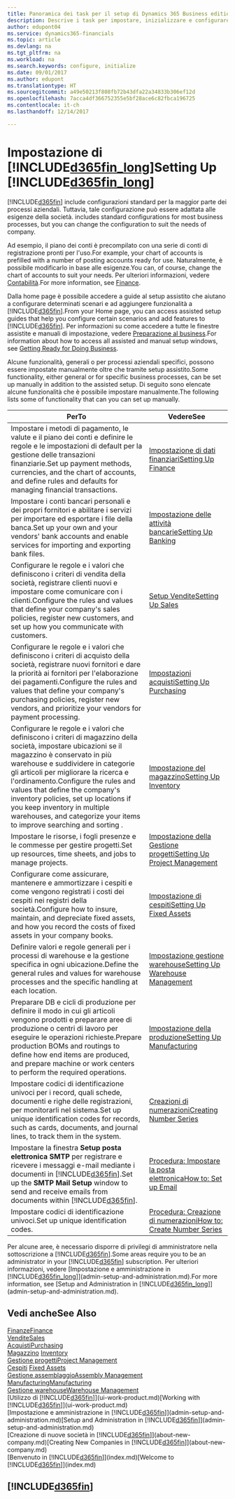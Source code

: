 ```yaml
---
title: Panoramica dei task per il setup di Dynamics 365 Business edition | Documenti Microsoft
description: Descrive i task per impostare, inizializzare e configurare Dynamics 365 Business edition in base alle esigenze.
author: edupont04
ms.service: dynamics365-financials
ms.topic: article
ms.devlang: na
ms.tgt_pltfrm: na
ms.workload: na
ms.search.keywords: configure, initialize
ms.date: 09/01/2017
ms.author: edupont
ms.translationtype: HT
ms.sourcegitcommit: a49e50213f808fb72b43dfa22a34833b306ef12d
ms.openlocfilehash: 7acca4df366752355e5bf28ace6c82fbca196725
ms.contentlocale: it-ch
ms.lasthandoff: 12/14/2017

---
```

# <a name="setting-up-included365finlongincludesd365finlongmdmd"></a><span data-ttu-id="ba49f-103">Impostazione di [!INCLUDE[d365fin_long](includes/d365fin_long_md.md)]</span><span class="sxs-lookup"><span data-stu-id="ba49f-103">Setting Up [!INCLUDE[d365fin_long](includes/d365fin_long_md.md)]</span></span>
[!INCLUDE[d365fin](includes/d365fin_md.md)]<span data-ttu-id="ba49f-104"> include configurazioni standard per la maggior parte dei processi aziendali. Tuttavia, tale configurazione può essere adattata alle esigenze della società.</span><span class="sxs-lookup"><span data-stu-id="ba49f-104"> includes standard configurations for most business processes, but you can change the configuration to suit the needs of company.</span></span>

<span data-ttu-id="ba49f-105">Ad esempio, il piano dei conti è precompilato con una serie di conti di registrazione pronti per l'uso.</span><span class="sxs-lookup"><span data-stu-id="ba49f-105">For example, your chart of accounts is prefilled with a number of posting accounts ready for use.</span></span> <span data-ttu-id="ba49f-106">Naturalmente, è possibile modificarlo in base alle esigenze.</span><span class="sxs-lookup"><span data-stu-id="ba49f-106">You can, of course, change the chart of accounts to suit your needs.</span></span> <span data-ttu-id="ba49f-107">Per ulteriori informazioni, vedere [Contabilità](finance.md).</span><span class="sxs-lookup"><span data-stu-id="ba49f-107">For more information, see [Finance](finance.md).</span></span>

<span data-ttu-id="ba49f-108">Dalla home page è possibile accedere a guide al setup assistito che aiutano a configurare determinati scenari e ad aggiungere funzionalità a [!INCLUDE[d365fin](includes/d365fin_md.md)].</span><span class="sxs-lookup"><span data-stu-id="ba49f-108">From your Home page, you can access assisted setup guides that help you configure certain scenarios and add features to [!INCLUDE[d365fin](includes/d365fin_md.md)].</span></span> <span data-ttu-id="ba49f-109">Per informazioni su come accedere a tutte le finestre assistite e manuali di impostazione, vedere [Preparazione al business](ui-get-ready-business.md).</span><span class="sxs-lookup"><span data-stu-id="ba49f-109">For information about how to access all assisted and manual setup windows, see [Getting Ready for Doing Business](ui-get-ready-business.md).</span></span>

<span data-ttu-id="ba49f-110">Alcune funzionalità, generali o per processi aziendali specifici, possono essere impostate manualmente oltre che tramite setup assistito.</span><span class="sxs-lookup"><span data-stu-id="ba49f-110">Some functionality, either general or for specific business processes, can be set up manually in addition to the assisted setup.</span></span> <span data-ttu-id="ba49f-111">Di seguito sono elencate alcune funzionalità che è possibile impostare manualmente.</span><span class="sxs-lookup"><span data-stu-id="ba49f-111">The following lists some of functionality that can you can set up manually.</span></span>

| <span data-ttu-id="ba49f-112">Per</span><span class="sxs-lookup"><span data-stu-id="ba49f-112">To</span></span> | <span data-ttu-id="ba49f-113">Vedere</span><span class="sxs-lookup"><span data-stu-id="ba49f-113">See</span></span> |
| --- | --- |
| <span data-ttu-id="ba49f-114">Impostare i metodi di pagamento, le valute e il piano dei conti e definire le regole e le impostazioni di default per la gestione delle transazioni finanziarie.</span><span class="sxs-lookup"><span data-stu-id="ba49f-114">Set up payment methods, currencies, and the chart of accounts, and define rules and defaults for managing financial transactions.</span></span> |[<span data-ttu-id="ba49f-115">Impostazione di dati finanziari</span><span class="sxs-lookup"><span data-stu-id="ba49f-115">Setting Up Finance</span></span>](finance-setup-finance.md) |
| <span data-ttu-id="ba49f-116">Impostare i conti bancari personali e dei propri fornitori e abilitare i servizi per importare ed esportare i file della banca.</span><span class="sxs-lookup"><span data-stu-id="ba49f-116">Set up your own and your vendors' bank accounts and enable services for importing and exporting bank files.</span></span> |[<span data-ttu-id="ba49f-117">Impostazione delle attività bancarie</span><span class="sxs-lookup"><span data-stu-id="ba49f-117">Setting Up Banking</span></span>](bank-setup-banking.md) |
| <span data-ttu-id="ba49f-118">Configurare le regole e i valori che definiscono i criteri di vendita della società, registrare clienti nuovi e impostare come comunicare con i clienti.</span><span class="sxs-lookup"><span data-stu-id="ba49f-118">Configure the rules and values that define your company's sales policies, register new customers, and set up how you communicate with customers.</span></span> |[<span data-ttu-id="ba49f-119">Setup Vendite</span><span class="sxs-lookup"><span data-stu-id="ba49f-119">Setting Up Sales</span></span>](sales-setup-sales.md) |
| <span data-ttu-id="ba49f-120">Configurare le regole e i valori che definiscono i criteri di acquisto della società, registrare nuovi fornitori e dare la priorità ai fornitori per l'elaborazione dei pagamenti.</span><span class="sxs-lookup"><span data-stu-id="ba49f-120">Configure the rules and values that define your company's purchasing policies, register new vendors, and prioritize your vendors for payment processing.</span></span> |[<span data-ttu-id="ba49f-121">Impostazioni acquisti</span><span class="sxs-lookup"><span data-stu-id="ba49f-121">Setting Up Purchasing</span></span>](purchasing-setup-purchasing.md) |
| <span data-ttu-id="ba49f-122">Configurare le regole e i valori che definiscono i criteri di magazzino della società, impostare ubicazioni se il magazzino è conservato in più warehouse e suddividere in categorie gli articoli per migliorare la ricerca e l'ordinamento.</span><span class="sxs-lookup"><span data-stu-id="ba49f-122">Configure the rules and values that define the company's inventory policies, set up locations if you keep inventory in multiple warehouses, and categorize your items to improve searching and sorting .</span></span> |[<span data-ttu-id="ba49f-123">Impostazione del magazzino</span><span class="sxs-lookup"><span data-stu-id="ba49f-123">Setting Up Inventory</span></span>](inventory-setup-inventory.md) |
| <span data-ttu-id="ba49f-124">Impostare le risorse, i fogli presenze e le commesse per gestire progetti.</span><span class="sxs-lookup"><span data-stu-id="ba49f-124">Set up resources, time sheets, and jobs to manage projects.</span></span> |[<span data-ttu-id="ba49f-125">Impostazione della Gestione progetti</span><span class="sxs-lookup"><span data-stu-id="ba49f-125">Setting Up Project Management</span></span>](projects-setup-projects.md) |
| <span data-ttu-id="ba49f-126">Configurare come assicurare, mantenere e ammortizzare i cespiti e come vengono registrati i costi dei cespiti nei registri della società.</span><span class="sxs-lookup"><span data-stu-id="ba49f-126">Configure how to insure, maintain, and depreciate fixed assets, and how you record the costs of fixed assets in your company books.</span></span> |[<span data-ttu-id="ba49f-127">Impostazione di cespiti</span><span class="sxs-lookup"><span data-stu-id="ba49f-127">Setting Up Fixed Assets</span></span>](fa-setup.md) |
|<span data-ttu-id="ba49f-128">Definire valori e regole generali per i processi di warehouse e la gestione specifica in ogni ubicazione.</span><span class="sxs-lookup"><span data-stu-id="ba49f-128">Define the general rules and values for warehouse processes and the specific handling at each location.</span></span>|[<span data-ttu-id="ba49f-129">Impostazione gestione warehouse</span><span class="sxs-lookup"><span data-stu-id="ba49f-129">Setting Up Warehouse Management</span></span>](warehouse-setup-warehouse.md)|
|<span data-ttu-id="ba49f-130">Preparare DB e cicli di produzione per definire il modo in cui gli articoli vengono prodotti e preparare aree di produzione o centri di lavoro per eseguire le operazioni richieste.</span><span class="sxs-lookup"><span data-stu-id="ba49f-130">Prepare production BOMs and routings to define how end items are produced, and prepare machine or work centers to perform the required operations.</span></span>|[<span data-ttu-id="ba49f-131">Impostazione della produzione</span><span class="sxs-lookup"><span data-stu-id="ba49f-131">Setting Up Manufacturing</span></span>](production-configure-production-processes.md)|
| <span data-ttu-id="ba49f-132">Impostare codici di identificazione univoci per i record, quali schede, documenti e righe delle registrazioni, per monitorarli nel sistema.</span><span class="sxs-lookup"><span data-stu-id="ba49f-132">Set up unique identification codes for records, such as cards, documents, and journal lines, to track them in the system.</span></span> |[<span data-ttu-id="ba49f-133">Creazioni di numerazioni</span><span class="sxs-lookup"><span data-stu-id="ba49f-133">Creating Number Series</span></span>](ui-create-number-series.md) |
| <span data-ttu-id="ba49f-134">Impostare la finestra **Setup posta elettronica SMTP** per registrare e ricevere i messaggi e-mail mediante i documenti in [!INCLUDE[d365fin](includes/d365fin_md.md)].</span><span class="sxs-lookup"><span data-stu-id="ba49f-134">Set up the **SMTP Mail Setup** window to send and receive emails from documents within [!INCLUDE[d365fin](includes/d365fin_md.md)].</span></span> |[<span data-ttu-id="ba49f-135">Procedura: Impostare la posta elettronica</span><span class="sxs-lookup"><span data-stu-id="ba49f-135">How to: Set up Email</span></span>](madeira-how-setup-email.md) |
| <span data-ttu-id="ba49f-136">Impostare codici di identificazione univoci.</span><span class="sxs-lookup"><span data-stu-id="ba49f-136">Set up unique identification codes.</span></span> |[<span data-ttu-id="ba49f-137">Procedura: Creazione di numerazioni</span><span class="sxs-lookup"><span data-stu-id="ba49f-137">How to: Create Number Series</span></span>](ui-create-number-series.md) |

<span data-ttu-id="ba49f-138">Per alcune aree, è necessario disporre di privilegi di amministratore nella sottoscrizione a [!INCLUDE[d365fin](includes/d365fin_md.md)].</span><span class="sxs-lookup"><span data-stu-id="ba49f-138">Some areas require you to be an administrator in your [!INCLUDE[d365fin](includes/d365fin_md.md)] subscription.</span></span> <span data-ttu-id="ba49f-139">Per ulteriori informazioni, vedere [Impostazione e amministrazione in [!INCLUDE[d365fin_long](includes/d365fin_long_md.md)]](admin-setup-and-administration.md).</span><span class="sxs-lookup"><span data-stu-id="ba49f-139">For more information, see [Setup and Administration in [!INCLUDE[d365fin_long](includes/d365fin_long_md.md)]](admin-setup-and-administration.md).</span></span>  

## <a name="see-also"></a><span data-ttu-id="ba49f-140">Vedi anche</span><span class="sxs-lookup"><span data-stu-id="ba49f-140">See Also</span></span>
[<span data-ttu-id="ba49f-141">Finanze</span><span class="sxs-lookup"><span data-stu-id="ba49f-141">Finance</span></span>](finance.md)  
[<span data-ttu-id="ba49f-142">Vendite</span><span class="sxs-lookup"><span data-stu-id="ba49f-142">Sales</span></span>](sales-manage-sales.md)  
[<span data-ttu-id="ba49f-143">Acquisti</span><span class="sxs-lookup"><span data-stu-id="ba49f-143">Purchasing</span></span>](purchasing-manage-purchasing.md)  
<span data-ttu-id="ba49f-144">[Magazzino](inventory-manage-inventory.md)  </span><span class="sxs-lookup"><span data-stu-id="ba49f-144">[Inventory](inventory-manage-inventory.md)  </span></span>  
[<span data-ttu-id="ba49f-145">Gestione progetti</span><span class="sxs-lookup"><span data-stu-id="ba49f-145">Project Management</span></span>](projects-manage-projects.md)  
<span data-ttu-id="ba49f-146">[Cespiti](fa-manage.md)  </span><span class="sxs-lookup"><span data-stu-id="ba49f-146">[Fixed Assets](fa-manage.md)  </span></span>  
[<span data-ttu-id="ba49f-147">Gestione assemblaggio</span><span class="sxs-lookup"><span data-stu-id="ba49f-147">Assembly Management</span></span>](assembly-assemble-items.md)  
[<span data-ttu-id="ba49f-148">Manufacturing</span><span class="sxs-lookup"><span data-stu-id="ba49f-148">Manufacturing</span></span>](production-manage-manufacturing.md)  
[<span data-ttu-id="ba49f-149">Gestione warehouse</span><span class="sxs-lookup"><span data-stu-id="ba49f-149">Warehouse Management</span></span>](warehouse-manage-warehouse.md)  
<span data-ttu-id="ba49f-150">[Utilizzo di [!INCLUDE[d365fin](includes/d365fin_md.md)]](ui-work-product.md)</span><span class="sxs-lookup"><span data-stu-id="ba49f-150">[Working with [!INCLUDE[d365fin](includes/d365fin_md.md)]](ui-work-product.md)</span></span>  
<span data-ttu-id="ba49f-151">[Impostazione e amministrazione in [!INCLUDE[d365fin](includes/d365fin_md.md)]](admin-setup-and-administration.md)</span><span class="sxs-lookup"><span data-stu-id="ba49f-151">[Setup and Administration in [!INCLUDE[d365fin](includes/d365fin_md.md)]](admin-setup-and-administration.md)</span></span>  
<span data-ttu-id="ba49f-152">[Creazione di nuove società in [!INCLUDE[d365fin](includes/d365fin_md.md)]](about-new-company.md)</span><span class="sxs-lookup"><span data-stu-id="ba49f-152">[Creating New Companies in [!INCLUDE[d365fin](includes/d365fin_md.md)]](about-new-company.md)</span></span>  
<span data-ttu-id="ba49f-153">[Benvenuto in [!INCLUDE[d365fin](includes/d365fin_md.md)]](index.md)</span><span class="sxs-lookup"><span data-stu-id="ba49f-153">[Welcome to [!INCLUDE[d365fin](includes/d365fin_md.md)]](index.md)</span></span>  

## [!INCLUDE[d365fin](includes/free_trial_md.md)]

